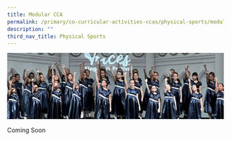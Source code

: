 ```yaml
---
title: Modular CCA
permalink: /primary/co-curricular-activities-ccas/physical-sports/modular-cca/
description: ""
third_nav_title: Physical Sports
---
```

![](/images/01%20Banner%20Photos/cca.jpg)

<p>Coming Soon</p>